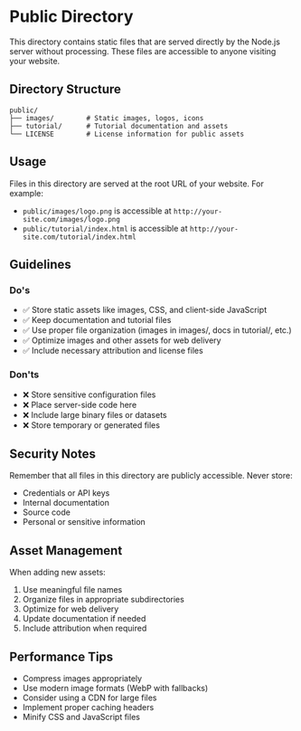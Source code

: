# Public Directory

This directory contains static files that are served directly by the Node.js server without processing. These files are accessible to anyone visiting your website.

## Directory Structure

```
public/
├── images/        # Static images, logos, icons
├── tutorial/      # Tutorial documentation and assets
└── LICENSE        # License information for public assets
```

## Usage

Files in this directory are served at the root URL of your website. For example:
- `public/images/logo.png` is accessible at `http://your-site.com/images/logo.png`
- `public/tutorial/index.html` is accessible at `http://your-site.com/tutorial/index.html`

## Guidelines

### Do's
- ✅ Store static assets like images, CSS, and client-side JavaScript
- ✅ Keep documentation and tutorial files
- ✅ Use proper file organization (images in images/, docs in tutorial/, etc.)
- ✅ Optimize images and other assets for web delivery
- ✅ Include necessary attribution and license files

### Don'ts
- ❌ Store sensitive configuration files
- ❌ Place server-side code here
- ❌ Include large binary files or datasets
- ❌ Store temporary or generated files

## Security Notes

Remember that all files in this directory are publicly accessible. Never store:
- Credentials or API keys
- Internal documentation
- Source code
- Personal or sensitive information

## Asset Management

When adding new assets:
1. Use meaningful file names
2. Organize files in appropriate subdirectories
3. Optimize for web delivery
4. Update documentation if needed
5. Include attribution when required

## Performance Tips

- Compress images appropriately
- Use modern image formats (WebP with fallbacks)
- Consider using a CDN for large files
- Implement proper caching headers
- Minify CSS and JavaScript files 
